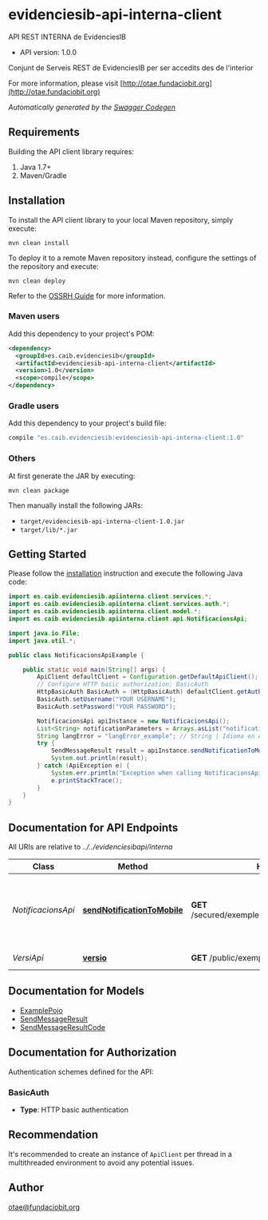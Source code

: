 # evidenciesib-api-interna-client

API REST INTERNA de EvidenciesIB
- API version: 1.0.0

Conjunt de Serveis REST de EvidenciesIB per ser accedits des de l'interior

  For more information, please visit [http://otae.fundaciobit.org](http://otae.fundaciobit.org)

*Automatically generated by the [Swagger Codegen](https://github.com/swagger-api/swagger-codegen)*


## Requirements

Building the API client library requires:
1. Java 1.7+
2. Maven/Gradle

## Installation

To install the API client library to your local Maven repository, simply execute:

```shell
mvn clean install
```

To deploy it to a remote Maven repository instead, configure the settings of the repository and execute:

```shell
mvn clean deploy
```

Refer to the [OSSRH Guide](http://central.sonatype.org/pages/ossrh-guide.html) for more information.

### Maven users

Add this dependency to your project's POM:

```xml
<dependency>
  <groupId>es.caib.evidenciesib</groupId>
  <artifactId>evidenciesib-api-interna-client</artifactId>
  <version>1.0</version>
  <scope>compile</scope>
</dependency>
```

### Gradle users

Add this dependency to your project's build file:

```groovy
compile "es.caib.evidenciesib:evidenciesib-api-interna-client:1.0"
```

### Others

At first generate the JAR by executing:

```shell
mvn clean package
```

Then manually install the following JARs:

* `target/evidenciesib-api-interna-client-1.0.jar`
* `target/lib/*.jar`

## Getting Started

Please follow the [installation](#installation) instruction and execute the following Java code:

```java
import es.caib.evidenciesib.apiinterna.client.services.*;
import es.caib.evidenciesib.apiinterna.client.services.auth.*;
import es.caib.evidenciesib.apiinterna.client.model.*;
import es.caib.evidenciesib.apiinterna.client.api.NotificacionsApi;

import java.io.File;
import java.util.*;

public class NotificacionsApiExample {

    public static void main(String[] args) {
        ApiClient defaultClient = Configuration.getDefaultApiClient();
        // Configure HTTP basic authorization: BasicAuth
        HttpBasicAuth BasicAuth = (HttpBasicAuth) defaultClient.getAuthentication("BasicAuth");
        BasicAuth.setUsername("YOUR USERNAME");
        BasicAuth.setPassword("YOUR PASSWORD");

        NotificacionsApi apiInstance = new NotificacionsApi();
        List<String> notificationParameters = Arrays.asList("notificationParameters_example"); // List<String> | Exemple de Llistat d'String
        String langError = "langError_example"; // String | Idioma en que s'enviaran els missatges d'error
        try {
            SendMessageResult result = apiInstance.sendNotificationToMobile(notificationParameters, langError);
            System.out.println(result);
        } catch (ApiException e) {
            System.err.println("Exception when calling NotificacionsApi#sendNotificationToMobile");
            e.printStackTrace();
        }
    }
}
```

## Documentation for API Endpoints

All URIs are relative to *../../evidenciesibapi/interna*

Class | Method | HTTP request | Description
------------ | ------------- | ------------- | -------------
*NotificacionsApi* | [**sendNotificationToMobile**](docs/NotificacionsApi.md#sendNotificationToMobile) | **GET** /secured/exempleenum/sendnotificationtomobile | Envia un missatge al mòbil del ciutada a traves de l&#x27;App de Carpeta.
*VersiApi* | [**versio**](docs/VersiApi.md#versio) | **GET** /public/exemplepublic/versio | Versio de l&#x27;Aplicació

## Documentation for Models

 - [ExamplePojo](docs/ExamplePojo.md)
 - [SendMessageResult](docs/SendMessageResult.md)
 - [SendMessageResultCode](docs/SendMessageResultCode.md)

## Documentation for Authorization

Authentication schemes defined for the API:
### BasicAuth

- **Type**: HTTP basic authentication


## Recommendation

It's recommended to create an instance of `ApiClient` per thread in a multithreaded environment to avoid any potential issues.

## Author

otae@fundaciobit.org

